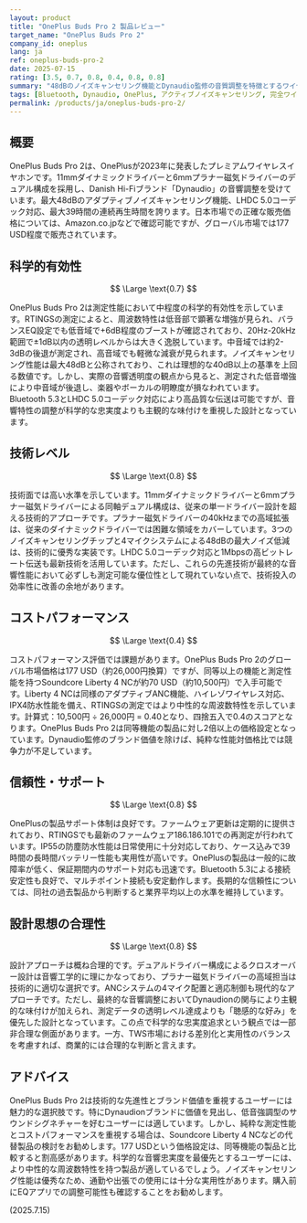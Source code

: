 ```yaml
---
layout: product
title: "OnePlus Buds Pro 2 製品レビュー"
target_name: "OnePlus Buds Pro 2"
company_id: oneplus
lang: ja
ref: oneplus-buds-pro-2
date: 2025-07-15
rating: [3.5, 0.7, 0.8, 0.4, 0.8, 0.8]
summary: "48dBのノイズキャンセリング機能とDynaudio監修の音質調整を特徴とするワイヤレスイヤホンですが、測定性能では同価格帯の競合製品に対し優位性を示せていません"
tags: [Bluetooth, Dynaudio, OnePlus, アクティブノイズキャンセリング, 完全ワイヤレスイヤホン]
permalink: /products/ja/oneplus-buds-pro-2/
---
```

## 概要

OnePlus Buds Pro 2は、OnePlusが2023年に発表したプレミアムワイヤレスイヤホンです。11mmダイナミックドライバーと6mmプラナー磁気ドライバーのデュアル構成を採用し、Danish Hi-Fiブランド「Dynaudio」の音響調整を受けています。最大48dBのアダプティブノイズキャンセリング機能、LHDC 5.0コーデック対応、最大39時間の連続再生時間を誇ります。日本市場での正確な販売価格については、Amazon.co.jpなどで確認可能ですが、グローバル市場では177 USD程度で販売されています。

## 科学的有効性

$$ \Large \text{0.7} $$

OnePlus Buds Pro 2は測定性能において中程度の科学的有効性を示しています。RTINGSの測定によると、周波数特性は低音部で顕著な増強が見られ、バランスEQ設定でも低音域で+6dB程度のブーストが確認されており、20Hz-20kHz範囲で±1dB以内の透明レベルからは大きく逸脱しています。中音域では約2-3dBの後退が測定され、高音域でも軽微な減衰が見られます。ノイズキャンセリング性能は最大48dBと公称されており、これは理想的な40dB以上の基準を上回る数値です。しかし、実際の音響透明度の観点から見ると、測定された低音増強により中音域が後退し、楽器やボーカルの明瞭度が損なわれています。Bluetooth 5.3とLHDC 5.0コーデック対応により高品質な伝送は可能ですが、音響特性の調整が科学的な忠実度よりも主観的な味付けを重視した設計となっています。

## 技術レベル

$$ \Large \text{0.8} $$

技術面では高い水準を示しています。11mmダイナミックドライバーと6mmプラナー磁気ドライバーによる同軸デュアル構成は、従来の単一ドライバー設計を超える技術的アプローチです。プラナー磁気ドライバーの40kHzまでの高域拡張は、従来のダイナミックドライバーでは困難な領域をカバーしています。3つのノイズキャンセリングチップと4マイクシステムによる48dBの最大ノイズ低減は、技術的に優秀な実装です。LHDC 5.0コーデック対応と1Mbpsの高ビットレート伝送も最新技術を活用しています。ただし、これらの先進技術が最終的な音響性能において必ずしも測定可能な優位性として現れていない点で、技術投入の効率性に改善の余地があります。

## コストパフォーマンス

$$ \Large \text{0.4} $$

コストパフォーマンス評価では課題があります。OnePlus Buds Pro 2のグローバル市場価格は177 USD（約26,000円換算）ですが、同等以上の機能と測定性能を持つSoundcore Liberty 4 NCが約70 USD（約10,500円）で入手可能です。Liberty 4 NCは同様のアダプティブANC機能、ハイレゾワイヤレス対応、IPX4防水性能を備え、RTINGSの測定ではより中性的な周波数特性を示しています。計算式：10,500円 ÷ 26,000円 = 0.40となり、四捨五入で0.4のスコアとなります。OnePlus Buds Pro 2は同等機能の製品に対し2倍以上の価格設定となっています。Dynaudio監修のブランド価値を除けば、純粋な性能対価格比では競争力が不足しています。

## 信頼性・サポート

$$ \Large \text{0.8} $$

OnePlusの製品サポート体制は良好です。ファームウェア更新は定期的に提供されており、RTINGSでも最新のファームウェア186.186.101での再測定が行われています。IP55の防塵防水性能は日常使用に十分対応しており、ケース込みで39時間の長時間バッテリー性能も実用性が高いです。OnePlusの製品は一般的に故障率が低く、保証期間内のサポート対応も迅速です。Bluetooth 5.3による接続安定性も良好で、マルチポイント接続も安定動作します。長期的な信頼性については、同社の過去製品から判断すると業界平均以上の水準を維持しています。

## 設計思想の合理性

$$ \Large \text{0.8} $$

設計アプローチは概ね合理的です。デュアルドライバー構成によるクロスオーバー設計は音響工学的に理にかなっており、プラナー磁気ドライバーの高域担当は技術的に適切な選択です。ANCシステムの4マイク配置と適応制御も現代的なアプローチです。ただし、最終的な音響調整においてDynaudionの関与により主観的な味付けが加えられ、測定データの透明レベル達成よりも「聴感的な好み」を優先した設計となっています。この点で科学的な忠実度追求という観点では一部非合理な側面があります。一方、TWS市場における差別化と実用性のバランスを考慮すれば、商業的には合理的な判断と言えます。

## アドバイス

OnePlus Buds Pro 2は技術的な先進性とブランド価値を重視するユーザーには魅力的な選択肢です。特にDynaudionブランドに価値を見出し、低音強調型のサウンドシグネチャーを好むユーザーには適しています。しかし、純粋な測定性能とコストパフォーマンスを重視する場合は、Soundcore Liberty 4 NCなどの代替製品の検討をお勧めします。177 USDという価格設定は、同等機能の製品と比較すると割高感があります。科学的な音響忠実度を最優先とするユーザーには、より中性的な周波数特性を持つ製品が適しているでしょう。ノイズキャンセリング性能は優秀なため、通勤や出張での使用には十分な実用性があります。購入前にEQアプリでの調整可能性も確認することをお勧めします。

(2025.7.15)